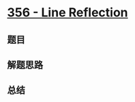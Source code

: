 # [356 - Line Reflection](https://leetcode.com/problems/line-reflection/)

## 题目


## 解题思路


## 总结


